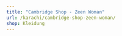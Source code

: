 ```yaml
---
title: "Cambridge Shop - Zeen Woman"
url: /karachi/cambridge-shop-zeen-woman/
shop: Kleidung
---
```

